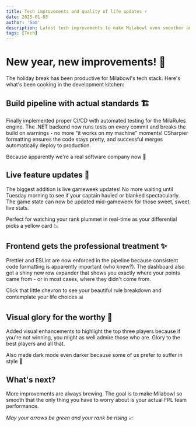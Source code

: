 ```yaml
---
title: Tech improvements and quality of life updates ⚡
date: 2025-01-05
author: 'Sam'
description: Latest tech improvements to make Milabowl even smoother and more reliable
tags: [Tech]
---
```


# New year, new improvements! 🚀

The holiday break has been productive for Milabowl's tech stack. Here's what's been cooking in the development kitchen:

## Build pipeline with actual standards 🏗️

Finally implemented proper CI/CD with automated testing for the MilaRules engine. The .NET backend now runs tests on every commit and breaks the build on warnings - no more "it works on my machine" moments! CSharpier formatting ensures the code stays pretty, and successful merges automatically deploy to production. 

Because apparently we're a real software company now 💼

## Live feature updates 📡

The biggest addition is live gameweek updates! No more waiting until Tuesday morning to see if your captain hauled or blanked spectacularly. The game state can now be updated mid-gameweek for those sweet, sweet live stats.

Perfect for watching your rank plummet in real-time as your differential picks a yellow card 📉

## Frontend gets the professional treatment ✨

Prettier and ESLint are now enforced in the pipeline because consistent code formatting is apparently important (who knew?). The dashboard also got a shiny new row expander that shows you exactly where your points came from - or in most cases, where they didn't come from.

Click that little chevron to see your beautiful rule breakdown and contemplate your life choices 📊

## Visual glory for the worthy 👑

Added visual enhancements to highlight the top three players because if you're not winning, you might as well admire those who are. Glory to the best players and all that.

Also made dark mode even darker because some of us prefer to suffer in style 🌚

## What's next?

More improvements are always brewing. The goal is to make Milabowl so smooth that the only thing you have to worry about is your actual FPL team performance.

*May your arrows be green and your rank be rising* 📈
